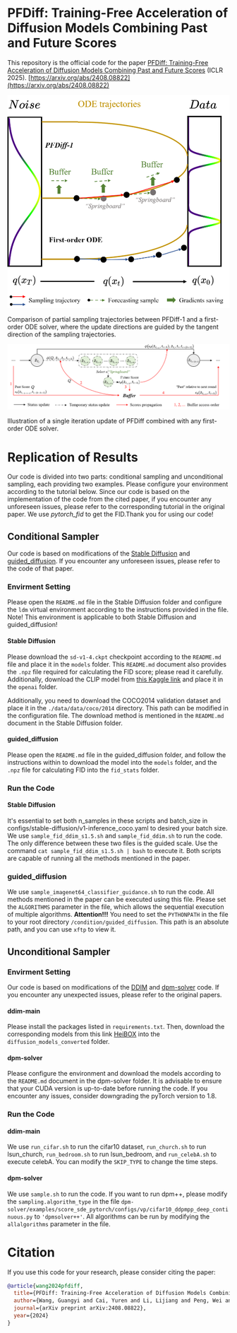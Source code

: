 # PFDiff: Training-Free Acceleration of Diffusion Models Combining Past and Future Scores
This repository is the official code for the paper [PFDiff: Training-Free Acceleration of Diffusion Models Combining Past and Future Scores](https://openreview.net/forum?id=wmmDvZGFK7) (ICLR 2025).
[https://arxiv.org/abs/2408.08822](https://arxiv.org/abs/2408.08822)

![Alt text](assets/Sampling.png)

Comparison of partial sampling trajectories between PFDiff-1 and a first-order ODE solver, where the update directions are guided by the tangent direction of the sampling trajectories.

![Alt text](assets/PFDiff.png)

Illustration of a single iteration update of PFDiff combined with any first-order ODE solver.

# Replication of Results

Our code is divided into two parts: conditional sampling and unconditional sampling, each providing two examples. Please configure your environment according to the tutorial below. Since our code is based on the implementation of the code from the cited paper, if you encounter any unforeseen issues, please refer to the corresponding tutorial in the original paper. We use *pytorch_fid* to get the FID.Thank you for using our code!

## Conditional Sampler
Our code is based on modifications of the [Stable Diffusion](https://github.com/CompVis/stable-diffusion) and [guided_diffusion](https://github.com/openai/guided-diffusion). If you encounter any unforeseen issues, please refer to the code of that paper.

### Envirment Setting
Please open the `README.md` file in the Stable Diffusion folder and configure the `ldm` virtual environment according to the instructions provided in the file. Note! This environment is applicable to both Stable Diffusion and guided_diffusion!

#### Stable Diffusion
Please download the `sd-v1-4.ckpt` checkpoint according to the `README.md` file and place it in the `models` folder. This `README.md` document also provides the `.npz` file required for calculating the FID score; please read it carefully. Additionally, download the CLIP model from [this Kaggle link](https://www.kaggle.com/datasets/ferruccioliu/openai-clip-vit-large-patch14?resource=download) and place it in the `openai` folder.

Additionally, you need to download the COCO2014 validation dataset and place it in the `./data/data/coco/2014` directory. This path can be modified in the configuration file. The download method is mentioned in the `README.md` document in the Stable Diffusion folder.


#### guided_diffusion
Please open the `README.md` file in the guided_diffusion folder, and follow the instructions within to download the model into the `models` folder, and the `.npz` file for calculating FID into the `fid_stats` folder.


### Run the Code

#### Stable Diffusion
It's essential to set both n_samples in these scripts and batch_size in configs/stable-diffusion/v1-inference_coco.yaml to desired your batch size.
We use `sample_fid_ddim_s1.5.sh` and `sample_fid_ddim.sh` to run the code. The only difference between these two files is the guided scale. Use the command `cat sample_fid_ddim_s1.5.sh | bash` to execute it. Both scripts are capable of running all the methods mentioned in the paper.

### guided_diffusion
We use `sample_imagenet64_classifier_guidance.sh` to run the code. All methods mentioned in the paper can be executed using this file. Please set the `ALGORITHMS` parameter in the file, which allows the sequential execution of multiple algorithms.
**Attention!!!** You need to set the `PYTHONPATH` in the file to your root directory `/condition/guided_diffusion`. This path is an absolute path, and you can use `xftp` to view it.

## Unconditional Sampler

### Envirment Setting

Our code is based on modifications of the [DDIM](https://github.com/ermongroup/ddim) and [dpm-solver](https://github.com/LuChengTHU/dpm-solver) code. If you encounter any unexpected issues, please refer to the original papers.

#### ddim-main

Please install the packages listed in `requirements.txt`. Then, download the corresponding models from this link [HeiBOX](https://heibox.uni-heidelberg.de/d/01207c3f6b8441779abf/?p=%2F&mode=list) into the `diffusion_models_converted` folder.

#### dpm-solver

Please configure the environment and download the models according to the `README.md` document in the dpm-solver folder. It is advisable to ensure that your CUDA version is up-to-date before running the code. If you encounter any issues, consider downgrading the pyTorch version to 1.8.

### Run the Code

#### ddim-main
We use `run_cifar.sh` to run the cifar10 dataset, `run_church.sh` to run lsun_church, `run_bedroom.sh` to run lsun_bedroom, and `run_celebA.sh` to execute celebA. You can modify the `SKIP_TYPE` to change the time steps.


#### dpm-solver

We use `sample.sh` to run the code. If you want to run dpm++, please modify the `sampling.algorithm_type` in the file `dpm-solver/examples/score_sde_pytorch/configs/vp/cifar10_ddpmpp_deep_continuous.py` to `'dpmsolver++'`.
All algorithms can be run by modifying the `allalgorithms` parameter in the file.

# Citation

If you use this code for your research, please consider citing the paper:

```bibtex
@article{wang2024pfdiff,
  title={PFDiff: Training-Free Acceleration of Diffusion Models Combining Past and Future Scores},
  author={Wang, Guangyi and Cai, Yuren and Li, Lijiang and Peng, Wei and Su, Songzhi},
  journal={arXiv preprint arXiv:2408.08822},
  year={2024}
}
